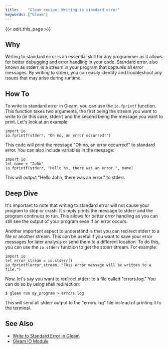 ```yaml
---
title:    "Gleam recipe: Writing to standard error"
keywords: ["Gleam"]
---
```


{{< edit_this_page >}}

## Why

Writing to standard error is an essential skill for any programmer as it allows for better debugging and error handling in your code. Standard error, also known as stderr, is a stream in your program that captures all error messages. By writing to stderr, you can easily identify and troubleshoot any issues that may arise during runtime.

## How To

To write to standard error in Gleam, you can use the `io.fprintf` function. This function takes two arguments, the first being the stream you want to write to (in this case, stderr) and the second being the message you want to print. Let's look at an example:

```
import io
io.fprintf(stderr, "Oh no, an error occurred!")
```

This code will print the message "Oh no, an error occurred!" to standard error. You can also include variables in the message:

```
import io
let name = "John"
io.fprintf(stderr, "Hello %s, there was an error.", name)
```

This will output "Hello John, there was an error." to stderr.

## Deep Dive

It's important to note that writing to standard error will not cause your program to stop or crash. It simply prints the message to stderr and the program continues to run. This allows for better error handling as you can still see the output of your program even if an error occurs.

Another important aspect to understand is that you can redirect stderr to a file or another stream. This can be useful if you want to save your error messages for later analysis or send them to a different location. To do this, you can use the `io.stderr` function to get the stderr stream. For example:

```
import io
let error_stream = io.stderr()
io.fprintf(error_stream, "This error message will be written to a file.")
```

Now, let's say you want to redirect stderr to a file called "errors.log." You can do so by using shell redirection:

```
$ gleam run my_program > errors.log
```

This will send all stderr output to the "errors.log" file instead of printing it to the terminal.

## See Also

- [Write to Standard Error in Gleam](https://gleam.run/documentation/std.html#write-to-stderr)
- [Gleam IO Module](https://gleam.run/documentation/std.html#io-functions)